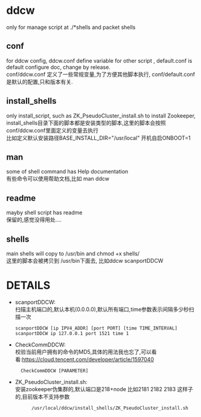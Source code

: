 # ddcw
only for manage script at ./*shells
and packet shells

## conf
for ddcw config, ddcw.conf define variable for other script , default.conf is default configure doc, change by release.  
conf/ddcw.conf 定义了一些常规变量,为了方便其他脚本执行, conf/default.conf是默认的配置,只和版本有关.  

## install_shells
only install_script, such as ZK_PseudoCluster_install.sh to install Zookeeper,  
install_shells目录下面的脚本都是安装类型的脚本,这里的脚本会按照conf/ddcw.conf里面定义的变量去执行  
比如定义默认安装路径BASE_INSTALL_DIR="/usr/local"   开机自启ONBOOT=1  

## man
some of shell command has Help documentation   
有些命令可以使用帮助文档,比如 man ddcw  

## readme
mayby shell script has readme  
保留的,感觉没得用处....  

## shells
main shells will copy to /usr/bin and chmod +x shells/  
这里的脚本会被拷贝到 /usr/bin下面去, 比如ddcw  scanportDDCW  


# DETAILS
- scanportDDCW:  
扫描主机端口的,默认本机(0.0.0.0),默认所有端口,time参数表示间隔多少秒扫描一次  
  ``` shell
  scanportDDCW [ip IPV4_ADDR] [port PORT] [time TIME_INTERVAL]
  scanportDDCW ip 127.0.0.1 port 1521 time 1 
    ```

- CheckCommDDCW:  
校验当前用户拥有的命令的MD5,具体的用法我也忘了,可以看看:https://cloud.tencent.com/developer/article/1597040  
  ``` shell
 	CheckCommDDCW [PARAMETER]
  ```
  
- ZK_PseudoCluster_install.sh:  
安装zookeeper伪集群的,默认端口是218+node 比如2181 2182 2183 这样子的,目前版本不支持参数  
  ``` shell
        /usr/local/ddcw/install_shells/ZK_PseudoCluster_install.sh 
  ```

